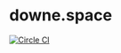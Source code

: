 # downe.space
[![Circle CI](https://circleci.com/gh/vivianliang/downe.space/tree/master.svg?style=svg)](https://circleci.com/gh/vivianliang/downe.space/tree/master)
